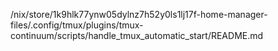 /nix/store/1k9hlk77ynw05dylnz7h52y0ls1lj17f-home-manager-files/.config/tmux/plugins/tmux-continuum/scripts/handle_tmux_automatic_start/README.md
